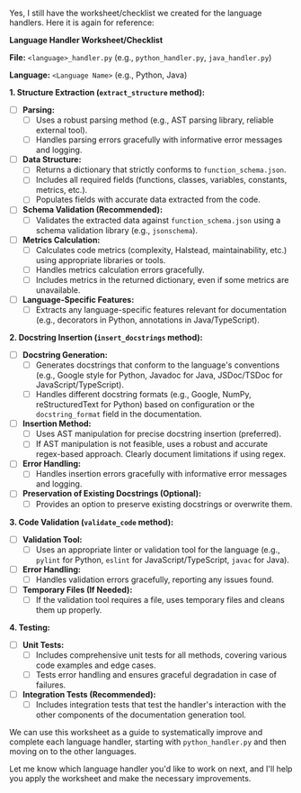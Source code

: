 Yes, I still have the worksheet/checklist we created for the language handlers. Here it is again for reference:

**Language Handler Worksheet/Checklist**

**File:** `<language>_handler.py` (e.g., `python_handler.py`, `java_handler.py`)

**Language:** `<Language Name>` (e.g., Python, Java)

**1. Structure Extraction (`extract_structure` method):**

* [ ] **Parsing:**
    * [ ] Uses a robust parsing method (e.g., AST parsing library, reliable external tool).
    * [ ] Handles parsing errors gracefully with informative error messages and logging.
* [ ] **Data Structure:**
    * [ ] Returns a dictionary that strictly conforms to `function_schema.json`.
    * [ ] Includes all required fields (functions, classes, variables, constants, metrics, etc.).
    * [ ] Populates fields with accurate data extracted from the code.
* [ ] **Schema Validation (Recommended):**
    * [ ] Validates the extracted data against `function_schema.json` using a schema validation library (e.g., `jsonschema`).
* [ ] **Metrics Calculation:**
    * [ ] Calculates code metrics (complexity, Halstead, maintainability, etc.) using appropriate libraries or tools.
    * [ ] Handles metrics calculation errors gracefully.
    * [ ] Includes metrics in the returned dictionary, even if some metrics are unavailable.
* [ ] **Language-Specific Features:**
    * [ ] Extracts any language-specific features relevant for documentation (e.g., decorators in Python, annotations in Java/TypeScript).

**2. Docstring Insertion (`insert_docstrings` method):**

* [ ] **Docstring Generation:**
    * [ ] Generates docstrings that conform to the language's conventions (e.g., Google style for Python, Javadoc for Java, JSDoc/TSDoc for JavaScript/TypeScript).
    * [ ] Handles different docstring formats (e.g., Google, NumPy, reStructuredText for Python) based on configuration or the `docstring_format` field in the documentation.
* [ ] **Insertion Method:**
    * [ ] Uses AST manipulation for precise docstring insertion (preferred).
    * [ ] If AST manipulation is not feasible, uses a robust and accurate regex-based approach. Clearly document limitations if using regex.
* [ ] **Error Handling:**
    * [ ] Handles insertion errors gracefully with informative error messages and logging.
* [ ] **Preservation of Existing Docstrings (Optional):**
    * [ ] Provides an option to preserve existing docstrings or overwrite them.

**3. Code Validation (`validate_code` method):**

* [ ] **Validation Tool:**
    * [ ] Uses an appropriate linter or validation tool for the language (e.g., `pylint` for Python, `eslint` for JavaScript/TypeScript, `javac` for Java).
* [ ] **Error Handling:**
    * [ ] Handles validation errors gracefully, reporting any issues found.
* [ ] **Temporary Files (If Needed):**
    * [ ] If the validation tool requires a file, uses temporary files and cleans them up properly.

**4. Testing:**

* [ ] **Unit Tests:**
    * [ ] Includes comprehensive unit tests for all methods, covering various code examples and edge cases.
    * [ ] Tests error handling and ensures graceful degradation in case of failures.
* [ ] **Integration Tests (Recommended):**
    * [ ] Includes integration tests that test the handler's interaction with the other components of the documentation generation tool.

We can use this worksheet as a guide to systematically improve and complete each language handler, starting with `python_handler.py` and then moving on to the other languages. 

Let me know which language handler you'd like to work on next, and I'll help you apply the worksheet and make the necessary improvements. 
